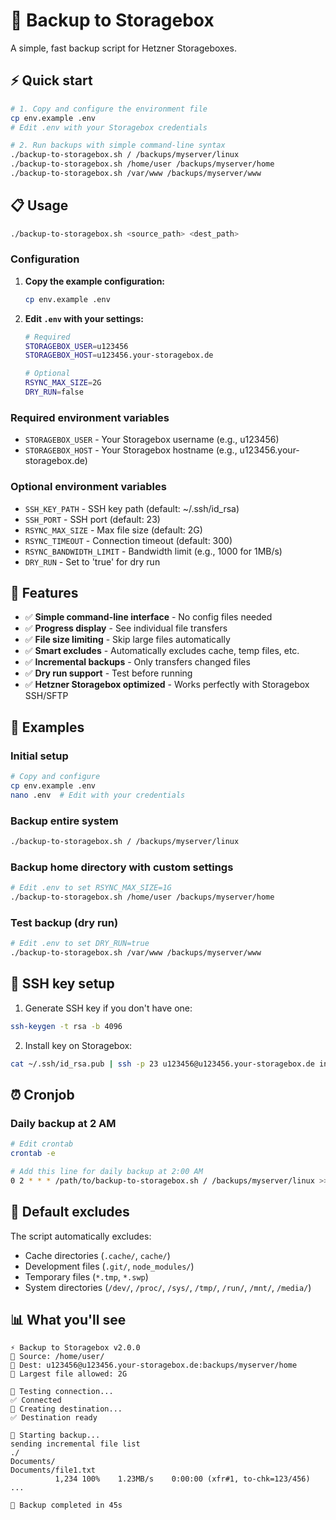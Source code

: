 # 🚀 Backup to Storagebox

A simple, fast backup script for Hetzner Storageboxes.

## ⚡ Quick start

```bash
# 1. Copy and configure the environment file
cp env.example .env
# Edit .env with your Storagebox credentials

# 2. Run backups with simple command-line syntax
./backup-to-storagebox.sh / /backups/myserver/linux
./backup-to-storagebox.sh /home/user /backups/myserver/home
./backup-to-storagebox.sh /var/www /backups/myserver/www
```

## 📋 Usage

```bash
./backup-to-storagebox.sh <source_path> <dest_path>
```

### Configuration

1. **Copy the example configuration:**
   ```bash
   cp env.example .env
   ```

2. **Edit `.env` with your settings:**
   ```bash
   # Required
   STORAGEBOX_USER=u123456
   STORAGEBOX_HOST=u123456.your-storagebox.de
   
   # Optional
   RSYNC_MAX_SIZE=2G
   DRY_RUN=false
   ```

### Required environment variables

- `STORAGEBOX_USER` - Your Storagebox username (e.g., u123456)
- `STORAGEBOX_HOST` - Your Storagebox hostname (e.g., u123456.your-storagebox.de)

### Optional environment variables

- `SSH_KEY_PATH` - SSH key path (default: ~/.ssh/id_rsa)
- `SSH_PORT` - SSH port (default: 23)
- `RSYNC_MAX_SIZE` - Max file size (default: 2G)
- `RSYNC_TIMEOUT` - Connection timeout (default: 300)
- `RSYNC_BANDWIDTH_LIMIT` - Bandwidth limit (e.g., 1000 for 1MB/s)
- `DRY_RUN` - Set to 'true' for dry run

## 🔧 Features

- ✅ **Simple command-line interface** - No config files needed
- ✅ **Progress display** - See individual file transfers
- ✅ **File size limiting** - Skip large files automatically
- ✅ **Smart excludes** - Automatically excludes cache, temp files, etc.
- ✅ **Incremental backups** - Only transfers changed files
- ✅ **Dry run support** - Test before running
- ✅ **Hetzner Storagebox optimized** - Works perfectly with Storagebox SSH/SFTP

## 📝 Examples

### Initial setup
```bash
# Copy and configure
cp env.example .env
nano .env  # Edit with your credentials
```

### Backup entire system
```bash
./backup-to-storagebox.sh / /backups/myserver/linux
```

### Backup home directory with custom settings
```bash
# Edit .env to set RSYNC_MAX_SIZE=1G
./backup-to-storagebox.sh /home/user /backups/myserver/home
```

### Test backup (dry run)
```bash
# Edit .env to set DRY_RUN=true
./backup-to-storagebox.sh /var/www /backups/myserver/www
```

## 🔑 SSH key setup

1. Generate SSH key if you don't have one:
```bash
ssh-keygen -t rsa -b 4096
```

2. Install key on Storagebox:
```bash
cat ~/.ssh/id_rsa.pub | ssh -p 23 u123456@u123456.your-storagebox.de install-ssh-key
```

## ⏰ Cronjob

### Daily backup at 2 AM
```bash
# Edit crontab
crontab -e

# Add this line for daily backup at 2:00 AM
0 2 * * * /path/to/backup-to-storagebox.sh / /backups/myserver/linux >> /var/log/backup.log 2>&1
```

## 🚫 Default excludes

The script automatically excludes:
- Cache directories (`.cache/`, `cache/`)
- Development files (`.git/`, `node_modules/`)
- Temporary files (`*.tmp`, `*.swp`)
- System directories (`/dev/`, `/proc/`, `/sys/`, `/tmp/`, `/run/`, `/mnt/`, `/media/`)

## 📊 What you'll see

```
⚡ Backup to Storagebox v2.0.0
📁 Source: /home/user/
🎯 Dest: u123456@u123456.your-storagebox.de:backups/myserver/home
📏 Largest file allowed: 2G

🔌 Testing connection...
✅ Connected
📁 Creating destination...
✅ Destination ready

🚀 Starting backup...
sending incremental file list
./
Documents/
Documents/file1.txt
          1,234 100%    1.23MB/s    0:00:00 (xfr#1, to-chk=123/456)
...

🎉 Backup completed in 45s
```
